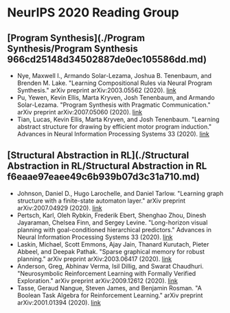 # NeurIPS 2020 Reading Group

## [Program Synthesis](./Program Synthesis/Program Synthesis 966cd25148d34502887de0ec105586dd.md)
- Nye, Maxwell I., Armando Solar-Lezama, Joshua B. Tenenbaum, and Brenden M. Lake. "Learning Compositional Rules via Neural Program Synthesis." arXiv preprint arXiv:2003.05562 (2020). [link](https://arxiv.org/abs/2003.05562)
- Pu, Yewen, Kevin Ellis, Marta Kryven, Josh Tenenbaum, and Armando Solar-Lezama. "Program Synthesis with Pragmatic Communication." arXiv preprint arXiv:2007.05060 (2020). [link](https://arxiv.org/abs/2007.05060)
- Tian, Lucas, Kevin Ellis, Marta Kryven, and Josh Tenenbaum. "Learning abstract structure for drawing by efficient motor program induction." Advances in Neural Information Processing Systems 33 (2020). [link](https://arxiv.org/abs/2008.03519)

## [Structural Abstraction in RL](./Structural Abstraction in RL/Structural Abstraction in RL f6eaae97eaee49c6b939b07d3c31a710.md)
- Johnson, Daniel D., Hugo Larochelle, and Daniel Tarlow. "Learning graph structure with a finite-state automaton layer." arXiv preprint arXiv:2007.04929 (2020). [link](https://arxiv.org/abs/2007.04929)
- Pertsch, Karl, Oleh Rybkin, Frederik Ebert, Shenghao Zhou, Dinesh Jayaraman, Chelsea Finn, and Sergey Levine. "Long-horizon visual planning with goal-conditioned hierarchical predictors." Advances in Neural Information Processing Systems 33 (2020). [link](https://arxiv.org/abs/2006.13205)
- Laskin, Michael, Scott Emmons, Ajay Jain, Thanard Kurutach, Pieter Abbeel, and Deepak Pathak. "Sparse graphical memory for robust planning." arXiv preprint arXiv:2003.06417 (2020). [link](https://arxiv.org/abs/2003.06417)
- Anderson, Greg, Abhinav Verma, Isil Dillig, and Swarat Chaudhuri. "Neurosymbolic Reinforcement Learning with Formally Verified Exploration." arXiv preprint arXiv:2009.12612 (2020). [link](https://arxiv.org/abs/2009.12612)
- Tasse, Geraud Nangue, Steven James, and Benjamin Rosman. "A Boolean Task Algebra for Reinforcement Learning." arXiv preprint arXiv:2001.01394 (2020). [link](https://arxiv.org/abs/2001.01394)
